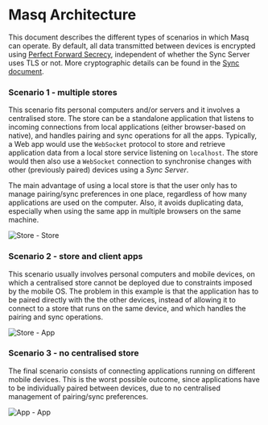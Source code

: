 
# Masq Architecture

This document describes the different types of scenarios in which Masq can operate. By default, all data transmitted between devices is encrypted using [Perfect Forward Secrecy](https://en.wikipedia.org/wiki/Forward_secrecy), independent of whether the Sync Server uses TLS or not. More cryptographic details can be found in the [Sync document](https://github.com/QwantResearch/masq-docs/blob/gh-pages/sync).

### Scenario 1 - multiple stores

This scenario fits personal computers and/or servers and it involves a centralised store. The store can be a standalone application that listens to incoming connections from local applications (either browser-based on native), and handles pairing and sync operations for all the apps. Typically, a Web app would use the `WebSocket` protocol to store and retrieve application data from a local store service listening on `localhost`. The store would then also use a `WebSocket` connection to synchronise changes with other (previously paired) devices using a *Sync Server*.

The main advantage of using a local store is that the user only has to manage pairing/sync preferences in one place, regardless of how many applications are used on the computer. Also, it avoids duplicating data, especially when using the same app in multiple browsers on the same machine.

![Store - Store](https://qwantresearch.github.io/masq-docs/img/store-store.png)

### Scenario 2 - store and client apps

This scenario usually involves personal computers and mobile devices, on which a centralised store cannot be deployed due to constraints imposed by the mobile OS. The problem in this example is that the application has to be paired directly with the the other devices, instead of allowing it to connect to a store that runs on the same device, and which handles the pairing and sync operations.

![Store - App](https://qwantresearch.github.io/masq-docs/img/store-app.png)

### Scenario 3 - no centralised store

The final scenario consists of connecting applications running on different mobile devices. This is the worst possible outcome, since applications have to be individually paired between devices, due to no centralised management of pairing/sync preferences.

![App - App](https://qwantresearch.github.io/masq-docs/img/app-app.png)

